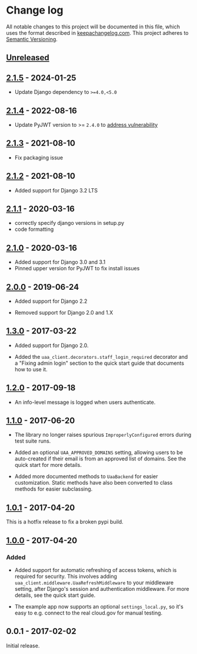 # Change log

All notable changes to this project will be documented in this file,
which uses the format described in
[keepachangelog.com](http://keepachangelog.com/). This project adheres
to [Semantic Versioning](http://semver.org/).

## [Unreleased][unreleased]

## [2.1.5][] - 2024-01-25

* Update Django dependency to `>=4.0,<5.0`

## [2.1.4][] - 2022-08-16

* Update PyJWT version to >= `2.4.0` to [address vulnerability](https://security.snyk.io/vuln/SNYK-PYTHON-PYJWT-2840625)

## [2.1.3][] - 2021-08-10

* Fix packaging issue

## [2.1.2][] - 2021-08-10

* Added support for Django 3.2 LTS

## [2.1.1][] - 2020-03-16

* correctly specify django versions in setup.py
* code formatting

## [2.1.0][] - 2020-03-16

* Added support for Django 3.0 and 3.1
* Pinned upper version for PyJWT to fix install issues

## [2.0.0][] - 2019-06-24

* Added support for Django 2.2

* Removed support for Django 2.0 and 1.X

## [1.3.0][] - 2017-03-22

* Added support for Django 2.0.

* Added the `uaa_client.decorators.staff_login_required` decorator
  and a "Fixing admin login" section to the quick start guide
  that documents how to use it.

## [1.2.0][] - 2017-09-18

* An info-level message is logged when users authenticate.

## [1.1.0][] - 2017-06-20

* The library no longer raises spurious `ImproperlyConfigured` errors
  during test suite runs.

* Added an optional `UAA_APPROVED_DOMAINS` setting, allowing users to
  be auto-created if their email is from an approved list of domains. See
  the quick start for more details.

* Added more documented methods to `UaaBackend` for easier customization.
  Static methods have also been converted to class methods for easier
  subclassing.

## [1.0.1][] - 2017-04-20

This is a hotfix release to fix a broken pypi build.

## [1.0.0][] - 2017-04-20

### Added

* Added support for automatic refreshing of access tokens, which
  is required for security. This involves adding
  `uaa_client.middleware.UaaRefreshMiddleware` to your
  middleware setting, after Django's session and authentication
  middleware. For more details, see the quick start guide.

* The example app now supports an optional `settings_local.py`,
  so it's easy to e.g. connect to the real cloud.gov for manual
  testing.

## 0.0.1 - 2017-02-02

Initial release.

[unreleased]: https://github.com/cloud-gov/cg-django-uaa/compare/v2.1.5...HEAD
[2.1.5]: https://github.com/cloud-gov/cg-django-uaa/compare/v2.1.4...v2.1.5
[2.1.4]: https://github.com/cloud-gov/cg-django-uaa/compare/v2.1.3...v2.1.4
[2.1.3]: https://github.com/cloud-gov/cg-django-uaa/compare/v2.1.2...v2.1.3
[2.1.2]: https://github.com/cloud-gov/cg-django-uaa/compare/v2.1.1...v2.1.2
[2.1.1]: https://github.com/cloud-gov/cg-django-uaa/compare/v2.1.0...v2.1.1
[2.1.0]: https://github.com/cloud-gov/cg-django-uaa/compare/v2.0.0...v2.1.0
[2.0.0]: https://github.com/cloud-gov/cg-django-uaa/compare/v1.3.0...v2.0.0
[1.3.0]: https://github.com/cloud-gov/cg-django-uaa/compare/v1.2.0...v1.3.0
[1.2.0]: https://github.com/cloud-gov/cg-django-uaa/compare/v1.1.0...v1.2.0
[1.1.0]: https://github.com/cloud-gov/cg-django-uaa/compare/v1.0.1...v1.1.0
[1.0.1]: https://github.com/cloud-gov/cg-django-uaa/compare/v1.0.0...v1.0.1
[1.0.0]: https://github.com/cloud-gov/cg-django-uaa/compare/v0.0.1...v1.0.0
